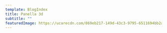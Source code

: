 ```yaml
---
template: BlogIndex
title: Panella 3d
subtitle: ""
featuredImage: https://ucarecdn.com/869eb217-149d-43c3-9795-6511694bb2a1/
---
```

